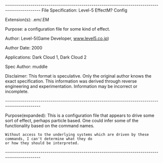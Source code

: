 *------------------------------------------------------------------------------------------------*
File Specification:		Level-5 EffectM? Config

Extension(s):			.em/.EM

Purpose:			a configuration file for some kind of effect.

Author:				Level-5(Game Developer, www.level5.co.jp)

Author Date:			2000

Applications:			Dark Cloud 1, Dark Cloud 2

Spec Author:			muddle

Disclaimer:				This format is speculative. Only the original author knows the exact specification.
	This information was derived through reverse engineering and experimentation. Information may be incorrect or	
	incomplete.

*------------------------------------------------------------------------------------------------*

Purpose(expanded):		This is a configuration file that appears to drive some sort of effect, perhaps particle
	based. One could infer some of the functionality based on the command names.
	
	Without access to the underlying systems which are driven by these commands, I can't determine what they do
	or how they should be interpreted.
	
*------------------------------------------------------------------------------------------------*